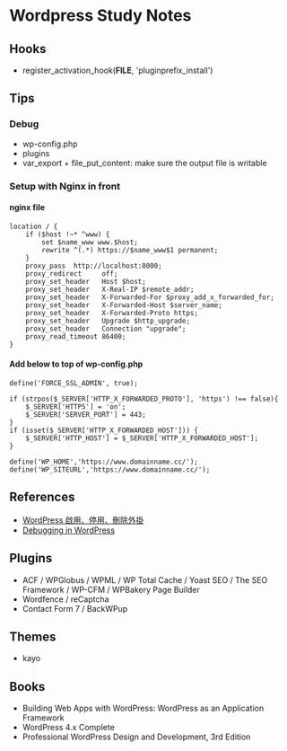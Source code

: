 # Wordpress Study Notes

## Hooks

- register_activation_hook(**FILE**, 'pluginprefix_install')

## Tips

### Debug

- wp-config.php
- plugins
- var_export + file_put_content: make sure the output file is writable

### Setup with Nginx in front

#### nginx file

```
location / {
	if ($host !~* ^www) {
		set $name_www www.$host;
		rewrite ^(.*) https://$name_www$1 permanent;
	}
	proxy_pass  http://localhost:8000;
	proxy_redirect     off;
	proxy_set_header   Host $host;
	proxy_set_header   X-Real-IP $remote_addr;
	proxy_set_header   X-Forwarded-For $proxy_add_x_forwarded_for;
	proxy_set_header   X-Forwarded-Host $server_name;
	proxy_set_header   X-Forwarded-Proto https;
	proxy_set_header   Upgrade $http_upgrade;
	proxy_set_header   Connection "upgrade";
	proxy_read_timeout 86400;
}
```

#### Add below to top of wp-config.php

```
define('FORCE_SSL_ADMIN', true);

if (strpos($_SERVER['HTTP_X_FORWARDED_PROTO'], 'https') !== false){
    $_SERVER['HTTPS'] = 'on';
    $_SERVER['SERVER_PORT'] = 443;
}
if (isset($_SERVER['HTTP_X_FORWARDED_HOST'])) {
    $_SERVER['HTTP_HOST'] = $_SERVER['HTTP_X_FORWARDED_HOST'];
}

define('WP_HOME','https://www.domainname.cc/');
define('WP_SITEURL','https://www.domainname.cc/');
```

## References

- [WordPress 啟用、停用、刪除外掛](https://ithelp.ithome.com.tw/articles/10234412?sc=iThomeR)
- [Debugging in WordPress](https://wordpress.org/documentation/article/debugging-in-wordpress/#)

## Plugins

- ACF / WPGlobus / WPML / WP Total Cache / Yoast SEO / The SEO Framework / WP-CFM / WPBakery Page Builder
- Wordfence / reCaptcha
- Contact Form 7 / BackWPup

## Themes

- kayo

## Books

- Building Web Apps with WordPress: WordPress as an Application Framework
- WordPress 4.x Complete
- Professional WordPress Design and Development, 3rd Edition
